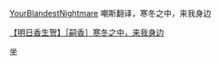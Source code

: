 [YourBlandestNightmare](https://fanfiction.net/u/13453602/)
嘲斯翻译，寒冬之中，来我身边

[【明日香生贺】［嗣香］寒冬之中，来我身边](https://tieba.baidu.com/p/8171755283?see_lz=1)

坐





